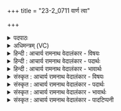+++
title = "23-2_0711 वार्ण त्वा"

+++
<details><summary>पदपाठः</summary>

वाः। न। त्वा꣣। यव्या꣡भिः꣢। व꣡र्द्ध꣢꣯न्ति। शू꣣र। ब्र꣡ह्मा꣢꣯णि। वा꣣वृध्वा꣡ꣳस꣢म्। चि꣣त्। अद्रिवः। अ। द्रिवः। दि꣡वेदि꣢वे। दि꣣वे꣢। दि꣣वे। ७११।
</details>

<details><summary>अधिमन्त्रम् (VC)</summary>

- इन्द्रः
- नृमेध आङ्गिरसः
- उष्णिक्
- ऋषभः
</details>

<details><summary>हिन्दी : आचार्य रामनाथ वेदालंकार - विषयः</summary>

अगले मन्त्र में परमात्मा का विषय है।
</details>

<details><summary>हिन्दी : आचार्य रामनाथ वेदालंकार - पदार्थः</summary>

पदार्थान्वयभाषाः -  हे (शूर) शूरवीर, (अद्रिवः) किसी से विदारण न किये जा सकनेवाले अजर-अमर इन्द्र प्रभु ! (यव्याभिः) नहरों द्वारा जल लाकर (वाः न) जैसे सरोवर आदि में लोग जल के परिमाण को बढ़ाते रहते हैं, वैसे ही (वावृध्वांसं चित्) पहले से बढ़े हुए भी (त्वा) तुझे (ब्रह्माणि) उपासक के स्तोत्र (वर्धन्ति) अपने हृदय में बढ़ाते हैं या समाज में प्रचारित करते हैं ॥२॥ ‘जो पहले से ही बढ़ा हुआ है, उसे भी बढ़ाते हैं’ इसमें विरोधालङ्कार है। बढ़ाने से स्मरण तथा प्रचार अभिप्रेत होने पर विरोध का परिहार हो जाता है ॥२॥
</details>

<details><summary>हिन्दी : आचार्य रामनाथ वेदालंकार - भावार्थः</summary>

भावार्थभाषाः -  सर्वान्तर्यामी ह्रासवृद्धिरहित भी परमेश्वर लोगों द्वारा भुला दिये जाने से और नास्तिकता का प्रचार हो जाने के कारण मानो ह्रास को प्राप्त हो जाता है। भक्तजनों को चाहिए कि उसके स्तोत्रों का गान करके उसे बढ़ायें तथा उसका प्रचार करें ॥२॥
</details>

<details><summary>संस्कृत : आचार्य रामनाथ वेदालंकार - विषयः</summary>

अथ परमात्मविषय उच्यते।
</details>

<details><summary>संस्कृत : आचार्य रामनाथ वेदालंकार - पदार्थः</summary>

पदार्थान्वयभाषाः -  हे (शूर) वीर, (अद्रिवः) विदारयितुमशक्य अजरामर इन्द्र प्रभो ! (यव्याभिः) कुल्याभिः। [यव्याः इति नदीनामसु पठितम्। निघं० १।१३।] (वाः न) सरोवरादौ उदकं यथा वर्धयन्ति जनाः, तथैव (वावृध्वांसं चित्) वृद्धमपि (त्वा) त्वाम् (ब्रह्माणि) उपासकानां स्तोत्राणि (वर्धन्ति) स्वहृदये समेधयन्ति समाजे वा प्रचारयन्ति ॥२॥ यः पूर्वमेव वृद्धस्तमपि वर्धन्तीति विरोधालङ्कारः। वर्धनेन स्मरणं प्रचारणं च गृह्यते इति विरोधपरिहारः ॥२॥
</details>

<details><summary>संस्कृत : आचार्य रामनाथ वेदालंकार - भावार्थः</summary>

भावार्थभाषाः -  सर्वान्तर्यामी ह्रासवृद्धिरहितोऽपि जनैर्विस्मृतत्वाद् नास्तिकत्व—प्रचाराच्च ह्रसित इव भवति। भक्तजनैस्तदीयस्तोत्रगानैः स वर्धनीयः प्रचारणीयश्च ॥२॥
</details>

<details><summary>संस्कृत : आचार्य रामनाथ वेदालंकार - पादटिप्पनी</summary>

टिप्पणी:   २.ऋ० ८।९८।८,अथ० २०।१००।२।
</details>